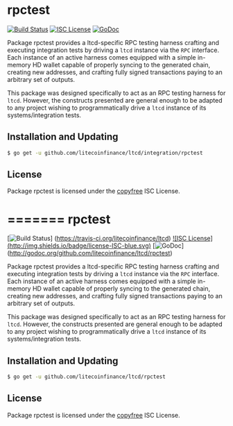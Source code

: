 rpctest
=======

[![Build Status](http://img.shields.io/travis/litecoinfinance/ltcd.svg)](https://travis-ci.org/litecoinfinance/ltcd)
[![ISC License](http://img.shields.io/badge/license-ISC-blue.svg)](http://copyfree.org)
[![GoDoc](https://img.shields.io/badge/godoc-reference-blue.svg)](http://godoc.org/github.com/litecoinfinance/ltcd/integration/rpctest)

Package rpctest provides a ltcd-specific RPC testing harness crafting and
executing integration tests by driving a `ltcd` instance via the `RPC`
interface. Each instance of an active harness comes equipped with a simple
in-memory HD wallet capable of properly syncing to the generated chain,
creating new addresses, and crafting fully signed transactions paying to an
arbitrary set of outputs.

This package was designed specifically to act as an RPC testing harness for
`ltcd`. However, the constructs presented are general enough to be adapted to
any project wishing to programmatically drive a `ltcd` instance of its
systems/integration tests.

## Installation and Updating

```bash
$ go get -u github.com/litecoinfinance/ltcd/integration/rpctest
```

## License

Package rpctest is licensed under the [copyfree](http://copyfree.org) ISC
License.

=======
rpctest
=======

[![Build Status](http://img.shields.io/travis/litecoinfinance/ltcd.svg)]
(https://travis-ci.org/litecoinfinance/ltcd) [![ISC License]
(http://img.shields.io/badge/license-ISC-blue.svg)](http://copyfree.org)
[![GoDoc](https://img.shields.io/badge/godoc-reference-blue.svg)]
(http://godoc.org/github.com/litecoinfinance/ltcd/rpctest)

Package rpctest provides a ltcd-specific RPC testing harness crafting and
executing integration tests by driving a `ltcd` instance via the `RPC`
interface. Each instance of an active harness comes equipped with a simple
in-memory HD wallet capable of properly syncing to the generated chain,
creating new addresses, and crafting fully signed transactions paying to an
arbitrary set of outputs. 

This package was designed specifically to act as an RPC testing harness for
`ltcd`. However, the constructs presented are general enough to be adapted to
any project wishing to programmatically drive a `ltcd` instance of its
systems/integration tests. 

## Installation and Updating

```bash
$ go get -u github.com/litecoinfinance/ltcd/rpctest
```

## License


Package rpctest is licensed under the [copyfree](http://copyfree.org) ISC
License.

